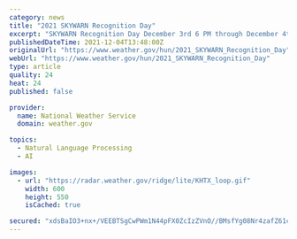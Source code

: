 ```yaml
---
category: news
title: "2021 SKYWARN Recognition Day"
excerpt: "SKYWARN Recognition Day December 3rd 6 PM through December 4th 6 PM. The Huntsville Alabama, National Weather Service Forecast Office will be participating in the 2021 SKYWAR"
publishedDateTime: 2021-12-04T13:48:00Z
originalUrl: "https://www.weather.gov/hun/2021_SKYWARN_Recognition_Day"
webUrl: "https://www.weather.gov/hun/2021_SKYWARN_Recognition_Day"
type: article
quality: 24
heat: 24
published: false

provider:
  name: National Weather Service
  domain: weather.gov

topics:
  - Natural Language Processing
  - AI

images:
  - url: "https://radar.weather.gov/ridge/lite/KHTX_loop.gif"
    width: 600
    height: 550
    isCached: true

secured: "xdsBaIO3+nx+/VEEBTSgCwPWm1N44pFX0ZcIzZVnO//BMsfYg08Nr4zafZ61ccT9nkyY8IkroOtNfTHDFEe5lD2/Pv9hlgEWKyFam1efqqb9eqcCeTansfU04eItUyswPgPszFj8pYlJjJ6ZepUqRSLnAdRVYPWasw9S8i+hW+yaesMXbz/hDWh8F1bFdIaedmkJmpconUj/ge/aLHZp1H6t/Hz//95iJcGlOLSJqKZ6CyhjBRXQjfQ09c/+E+a/R3N0zMkNvXSO9PjaR6uYfAorCJRASebgeC7MshCY6TBn/PZMylbk8gczNL/FLAte/tYlqsxYBDMu78DlLUAYi2B4CfV8QX1VL3NmQe7HuEs=;9CaK5vPB9zbgijtF9YLqpA=="
---
```


